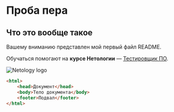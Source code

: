 # Проба пера

## Что это вообще такое
Вашему вниманию представлен мой первый файл README.

Обучаться помогают на **курсе Нетологии** — [Тестировщик ПО](https://netology.ru/programs/qa).

![Netology logo](https://scontent-arn2-2.xx.fbcdn.net/v/t1.0-9/99113348_3254639621215360_3091169270957080576_n.png?_nc_cat=100&_nc_sid=09cbfe&_nc_ohc=HKS_kFyvQhAAX_DVuNc&_nc_ht=scontent-arn2-2.xx&oh=95df8ba1253fd905535be7a2f2b53d6d&oe=5F111E17)

```html
<html>
    <head>Документ</head>
    <body>Тело документа</body>
    <footer>Подвал</footer>
</html>
```
